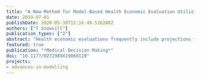 ```yaml
---
title: "A New Method for Model-Based Health Economic Evaluation Utilizing and Extending Moment-Generating Functions"
date: 2019-07-01
publishDate: 2020-05-30T12:16:49.516200Z
authors: ["T Snowsill"]
publication_types: ["2"]
abstract: "Health economic evaluations frequently include projections for lifetime costs and health effects using modeling frameworks such as Markov modeling or discrete event simulation (DES). Markov models typically cannot represent events whose risk is determined by the length of time spent in state (sojourn time) without the use of tunnel states. DES is very flexible but introduces Monte Carlo variation, which can significantly limit the complexity of model analyses. **Methods.** We present a new methodological framework for health economic modeling that is based on, and extends, the concept of moment-generating functions (MGFs) for time-to-event random variables. When future costs and health effects are discounted, MGFs can be used to very efficiently calculate the total discounted life-years spent in a series of health states. Competing risks are incorporated into the method. This method can also be used to calculate discounted costs and health effects when these payoffs are constant per unit time, one-off, or exponential with regard to time. MGFs are extended to additionally support costs and health effects which are polynomial with regard to time (as in a commonly used model of population norms for EQ-5D utility). **Worked Example.** A worked example is used to demonstrate the application of the new method in practice and to compare it with Markov modeling and DES. Results are compared in terms of convergence and accuracy, and computation times are compared. R code and an Excel workbook are provided. **Conclusions.** The MGF method can be applied to health economic evaluations in the place of Markov modeling or DES and has certain advantages over both."
featured: true
publication: "*Medical Decision Making*"
doi: "10.1177/0272989X19860119"
projects:
- advances-in-modelling
---
```


